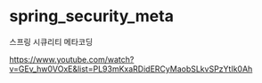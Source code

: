 # spring_security_meta

스프링 시큐리티 메타코딩

https://www.youtube.com/watch?v=GEv_hw0VOxE&list=PL93mKxaRDidERCyMaobSLkvSPzYtIk0Ah
